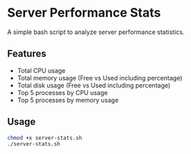 # Server Performance Stats

A simple bash script to analyze server performance statistics.

## Features

- Total CPU usage
- Total memory usage (Free vs Used including percentage)
- Total disk usage (Free vs Used including percentage)
- Top 5 processes by CPU usage
- Top 5 processes by memory usage

## Usage
```bash
chmod +x server-stats.sh
./server-stats.sh
